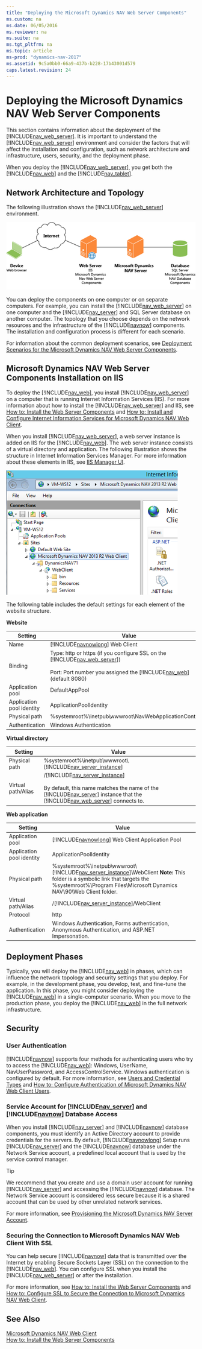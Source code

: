 ```yaml
---
title: "Deploying the Microsoft Dynamics NAV Web Server Components"
ms.custom: na
ms.date: 06/05/2016
ms.reviewer: na
ms.suite: na
ms.tgt_pltfrm: na
ms.topic: article
ms-prod: "dynamics-nav-2017"
ms.assetid: 9c5a0bb0-66a9-437b-b228-17b43001d579
caps.latest.revision: 24
---
```

# Deploying the Microsoft Dynamics NAV Web Server Components
This section contains information about the deployment of the [!INCLUDE[nav_web_server](includes/nav_web_server_md.md)]. It is important to understand the [!INCLUDE[nav_web_server](includes/nav_web_server_md.md)] environment and consider the factors that will affect the installation and configuration, such as network architecture and infrastructure, users, security, and the deployment phase.  
  
 When you deploy the [!INCLUDE[nav_web_server](includes/nav_web_server_md.md)], you get both the [!INCLUDE[nav_web](includes/nav_web_md.md)] and the [!INCLUDE[nav_tablet](includes/nav_tablet_md.md)].  
  
## Network Architecture and Topology  
 The following illustration shows the [!INCLUDE[nav_web_server](includes/nav_web_server_md.md)] environment.  
  
 ![NAV Web Client network architecture](media/NAV_WebClient_Network_Architecture.png "NAV\_WebClient\_Network\_Architecture")  
  
 You can deploy the components on one computer or on separate computers. For example, you can install the [!INCLUDE[nav_web_server](includes/nav_web_server_md.md)] on one computer and the [!INCLUDE[nav_server](includes/nav_server_md.md)] and SQL Server database on another computer. The topology that you choose depends on the network resources and the infrastructure of the [!INCLUDE[navnow](includes/navnow_md.md)] components. The installation and configuration process is different for each scenario.  
  
 For information about the common deployment scenarios, see [Deployment Scenarios for the Microsoft Dynamics NAV Web Server Components](Deployment-Scenarios-for-the-Microsoft-Dynamics-NAV-Web-Server-Components.md).  
  
##  <a name="WebClientonIIS"></a> Microsoft Dynamics NAV Web Server Components Installation on IIS  
 To deploy the [!INCLUDE[nav_web](includes/nav_web_md.md)], you install [!INCLUDE[nav_web_server](includes/nav_web_server_md.md)] on a computer that is running Internet Information Services \(IIS\). For more information about how to install the [!INCLUDE[nav_web_server](includes/nav_web_server_md.md)] and IIS, see [How to: Install the Web Server Components](How%20to:%20Install%20the%20Web%20Server%20Components.md) and [How to: Install and Configure Internet Information Services for Microsoft Dynamics NAV Web Client](How%20to:%20Install%20and%20Configure%20Internet%20Information%20Services%20for%20Microsoft%20Dynamics%20NAV%20Web%20Client.md).  
  
 When you install [!INCLUDE[nav_web_server](includes/nav_web_server_md.md)], a web server instance is added on IIS for the [!INCLUDE[nav_web](includes/nav_web_md.md)]. The web server instance consists of a virtual directory and application. The following illustration shows the structure in Internet Information Services Manager. For more information about these elements in IIS, see [IIS Manager UI](http://go.microsoft.com/fwlink/?LinkID=614897).  
  
 ![The NAV Web client structure on IIS](media/NAVWebClientIIS.png "NAVWebClientIIS")  
  
 The following table includes the default settings for each element of the website structure.  
  
 **Website**  
  
|Setting|Value|  
|-------------|-----------|  
|Name|[!INCLUDE[navnowlong](includes/navnowlong_md.md)] Web Client|  
|Binding|Type: http or https \(if you configure SSL on the [!INCLUDE[nav_web_server](includes/nav_web_server_md.md)]\)<br /><br /> Port: Port number you assigned the [!INCLUDE[nav_web](includes/nav_web_md.md)] \(default 8080\)|  
|Application pool|DefaultAppPool|  
|Application pool identity|ApplicationPoolIdentity|  
|Physical path|%systemroot%\\inetpub\\wwwroot\\NavWebApplicationContainer|  
|Authentication|Windows Authentication|  
  
 **Virtual directory**  
  
|Setting|Value|  
|-------------|-----------|  
|Physical path|%systemroot%\\inetpub\\wwwroot\\[!INCLUDE[nav_server_instance](includes/nav_server_instance_md.md)]|  
|Virtual path/Alias|/[!INCLUDE[nav_server_instance](includes/nav_server_instance_md.md)]<br /><br /> By default, this name matches the name of the [!INCLUDE[nav_server](includes/nav_server_md.md)] instance that the [!INCLUDE[nav_web_server](includes/nav_web_server_md.md)] connects to.|  
  
 **Web application**  
  
|Setting|Value|  
|-------------|-----------|  
|Application pool|[!INCLUDE[navnowlong](includes/navnowlong_md.md)] Web Client Application Pool|  
|Application pool identity|ApplicationPoolIdentity|  
|Physical path|%systemroot%\\inetpub\\wwwroot\\[!INCLUDE[nav_server_instance](includes/nav_server_instance_md.md)]\\WebClient **Note:**  This folder is a symbolic link that targets the %systemroot%\\Program Files\\Microsoft Dynamics NAV\\90\\Web Client folder.|  
|Virtual path/Alias|/[!INCLUDE[nav_server_instance](includes/nav_server_instance_md.md)]/WebClient|  
|Protocol|http|  
|Authentication|Windows Authentication, Forms authentication, Anonymous Authentication, and ASP.NET Impersonation.|  
  
## Deployment Phases  
 Typically, you will deploy the [!INCLUDE[nav_web](includes/nav_web_md.md)] in phases, which can influence the network topology and security settings that you deploy. For example, in the development phase, you develop, test, and fine-tune the application. In this phase, you might consider deploying the [!INCLUDE[nav_web](includes/nav_web_md.md)] in a single-computer scenario. When you move to the production phase, you deploy the [!INCLUDE[nav_web](includes/nav_web_md.md)] in the full network infrastructure.  
  
## Security  
  
### User Authentication  
 [!INCLUDE[navnow](includes/navnow_md.md)] supports four methods for authenticating users who try to access the [!INCLUDE[nav_web](includes/nav_web_md.md)]: Windows, UserName, NavUserPassword, and AccessControlService. Windows authentication is configured by default. For more information, see [Users and Credential Types](Users-and-Credential-Types.md) and [How to: Configure Authentication of Microsoft Dynamics NAV Web Client Users](How%20to:%20Configure%20Authentication%20of%20Microsoft%20Dynamics%20NAV%20Web%20Client%20Users.md).  
  
### Service Account for [!INCLUDE[nav_server](includes/nav_server_md.md)] and [!INCLUDE[navnow](includes/navnow_md.md)] Database Access  
 When you install [!INCLUDE[nav_server](includes/nav_server_md.md)] and [!INCLUDE[navnow](includes/navnow_md.md)] database components, you must identify an Active Directory account to provide credentials for the servers. By default, [!INCLUDE[navnowlong](includes/navnowlong_md.md)] Setup runs [!INCLUDE[nav_server](includes/nav_server_md.md)] and the [!INCLUDE[navnow](includes/navnow_md.md)] database under the Network Service account, a predefined local account that is used by the service control manager.  
  
> [!TIP]  
>  We recommend that you create and use a domain user account for running [!INCLUDE[nav_server](includes/nav_server_md.md)] and accessing the [!INCLUDE[navnow](includes/navnow_md.md)] database. The Network Service account is considered less secure because it is a shared account that can be used by other unrelated network services.  
  
 For more information, see [Provisioning the Microsoft Dynamics NAV Server Account](Provisioning-the-Microsoft-Dynamics-NAV-Server-Account.md).  
  
### Securing the Connection to Microsoft Dynamics NAV Web Client With SSL  
 You can help secure [!INCLUDE[navnow](includes/navnow_md.md)] data that is transmitted over the Internet by enabling Secure Sockets Layer \(SSL\) on the connection to the [!INCLUDE[nav_web](includes/nav_web_md.md)]. You can configure SSL when you install the [!INCLUDE[nav_web_server](includes/nav_web_server_md.md)] or after the installation.  
  
 For more information, see [How to: Install the Web Server Components](How%20to:%20Install%20the%20Web%20Server%20Components.md) and [How to: Configure SSL to Secure the Connection to Microsoft Dynamics NAV Web Client](How%20to:%20Configure%20SSL%20to%20Secure%20the%20Connection%20to%20Microsoft%20Dynamics%20NAV%20Web%20Client.md).  
  
## See Also  
 [Microsoft Dynamics NAV Web Client](Microsoft-Dynamics-NAV-Web-Client.md)   
 [How to: Install the Web Server Components](How%20to:%20Install%20the%20Web%20Server%20Components.md)
